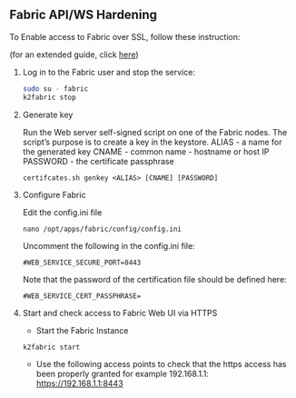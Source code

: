 ## Fabric API/WS Hardening

To Enable access to Fabric over SSL, follow these instruction:

(for an extended guide, click [here](https://support.k2view.com/Academy/articles/99_fabric_infras/devops/03_fabric_api_and_ui_hardening.html)) 

1. Log in to the Fabric user and stop the service:
	```bash
	sudo su - fabric
	k2fabric stop
	```
2. Generate key

	Run the Web server self-signed script on one of the Fabric nodes. The script’s purpose is to create a key in the keystore.
	ALIAS - a name for the generated key
	CNAME - common name - hostname or host IP
	PASSWORD - the certificate passphrase
	
	```
	certifcates.sh genkey <ALIAS> [CNAME] [PASSWORD]
	```
3. Configure Fabric

	Edit the config.ini file
	```
	nano /opt/apps/fabric/config/config.ini
	```
	Uncomment the following in the config.ini file:
	```
	#WEB_SERVICE_SECURE_PORT=8443
	```
	Note that the password of the certification file should be defined here:
	```
	#WEB_SERVICE_CERT_PASSPHRASE=
	```
4. Start and check access to Fabric Web UI via HTTPS

	* Start the Fabric Instance
	```
	k2fabric start	
	```
	* Use the following access points to check that the https access has been properly granted for example 192.168.1.1:
		https://192.168.1.1:8443
